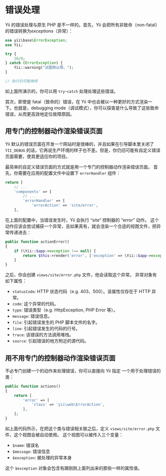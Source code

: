 错误处理
==============

Yii 的错误处理与原生 PHP 是不一样的。首先，Yii 会把所有非致命（non-fatal）的错误转换为*exceptions*（异常）：

```php
use yii\base\ErrorException;
use Yii;

try {
	10/0;
} catch (ErrorException) {
	Yii::warning("试图除以零。");
}

// 执行仍可能继续
```

如上面所演示的，你可以用 `try`-`catch` 处理处理这些错误。

其次，即使是 fatal（致命的）错误，在 Yii 中也会被以一种更好的方式渲染一下。也就是，debugging mode（调试模式），你可以探查是什么导致了这些致命错误，从而更高效地定位故障原因。

用专门的控制器动作渲染错误页面
-------------------------------------------------

Yii 默认的错误页面在开发一个网站时是很棒的，并且如果在引导脚本里关闭了 `YII_DEBUG` 的话，它再说生产环境的样子也不差。但是，你仍旧可能有自定义错误页面需要，使其更适应你的项目。

最简单的自定义错误页面的方式就是用一个专门的控制器动作渲染错误页面。
首先，你需要在应用的配置文件中设置下 `errorHandler` 组件：

```php
return [
    // ...
    'components' => [
        // ...
        'errorHandler' => [
            'errorAction' => 'site/error',
    ],
```

在上面的配置中，当错误发生时，Yii 会执行 “site” 控制器的 “error” 动作。
这个动作应该会尝试捕获一个异常，且如果真有，就会渲染一个合适的视图文件，把异常传递进去：

```php
public function actionError()
{
    if (\Yii::$app->exception !== null) {
        return $this->render('error', ['exception' => \Yii::$app->exception]);
    }
}
```

之后，你会创建 `views/site/error.php` 文件，他会读取这个异常。
异常对象有如下属性：

- `statusCode`: HTTP 状态代码（e.g. 403、500）。该属性仅存在于 HTTP 异常。
- `code`: 这个异常的代码。
- `type`: 错误类型（e.g. HttpException, PHP Error 等）。
- `message`: 错误信息。
- `file`: 引起错误发生的 PHP 脚本文件的名字。
- `line`: 引起错误发生的代码的行号。
- `trace`: 该错误的方法调用堆栈。
- `source`: 引起错误的地方附近的源代码。

用不用专门的控制器动作渲染错误页面
------------------------------------------------------

不必专门创建一个的动作来处理错误，你可以直接向 Yii 指定
一个用于处理错误的类：

```php
public function actions()
{
    return [
        'error' => [
            'class' => 'yii\web\ErrorAction',
        ],
    ];
}
```

如上面代码所示，在把这个类与错误相关联之后，定义 `views/site/error.php` 文件，这个视图会被自动使用。
这个视图可以被传入三个变量：

- `$name`: 错误名
- `$message`: 错误信息
- `$exception`: 被处理的异常本身

这个 `$exception` 对象会包含有跟刚刚上面列出来的那些一样的属性值。

